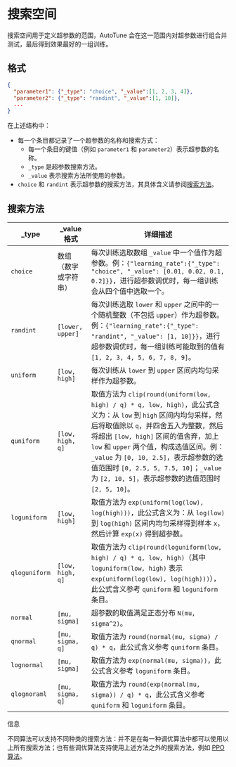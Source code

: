 # 搜索空间

搜索空间用于定义超参数的范围，AutoTune 会在这一范围内对超参数进行组合并测试，最后得到效果最好的一组训练。

## 格式

```json
{
  "parameter1": {"_type": "choice", "_value":[1, 2, 3, 4]},
  "parameter2": {"_type": "randint", "_value":[1, 10]},
  ...
}
```

在上述结构中：

* 每一个条目都记录了一个超参数的名称和搜索方式：
    * 每一个条目的键值（例如 `parameter1` 和 `parameter2`）表示超参数的名称。
    * `_type` 是超参数搜索方法。
    * `_value` 表示搜索方法所使用的参数。
* `choice` 和 `randint` 表示超参数的搜索方法，其具体含义请参阅[搜索方法](#搜索方法)。

## 搜索方法

|     _type     |    _value 格式    |                            详细描述                          |
| ------------- | ---------------- | ----------------------------------------------------------- |
| `choice`      | 数组（数字或字符串） | 每次训练选取数组 `_value` 中一个值作为超参数。例：`{"learning_rate":{"_type": "choice", "_value": [0.01, 0.02, 0.1, 0.2]}}`，进行超参数调优时，每一组训练会从四个值中选取一个。 |
| `randint`     | `[lower, upper]` | 每次训练选取 `lower` 和 `upper` 之间中的一个随机整数（不包括 `upper`）作为超参数。例：`{"learning_rate":{"_type": "randint", "_value": [1, 10]}}`，进行超参数调优时，每一组训练可能取到的值有 `[1, 2, 3, 4, 5, 6, 7, 8, 9]`。 |
| `uniform`     | `[low, high]`    | 每次训练从 `lower` 到 `upper` 区间内均匀采样作为超参数。 |
| `quniform`    | `[low, high, q]` | 取值方法为 `clip(round(uniform(low, high) / q) * q, low, high)`，此公式含义为：从 `low` 到 `high` 区间内均匀采样，然后将取值除以 `q`，并四舍五入为整数，然后将超出 `[low, high]` 区间的值舍弃，加上 `low` 和 `upper` 两个值，构成选值区间。例：`_value` 为 `[0, 10, 2.5]`，表示超参数的选值范围时 `[0, 2.5, 5, 7.5, 10]`；`_value` 为 `[2, 10, 5]`，表示超参数的选值范围时 `[2, 5, 10]`。 |
| `loguniform`  | `[low, high]`    | 取值方法为 `exp(uniform(log(low), log(high)))`，此公式含义为：从 `log(low)` 到 `log(high)` 区间内均匀采样得到样本 `x`，然后计算 `exp(x)` 得到超参数。 |
| `qloguniform` | `[low, high, q]` | 取值方法为 `clip(round(loguniform(low, high) / q) * q, low, high)`（其中 `loguniform(low, high)` 表示 `exp(uniform(log(low), log(high)))`），此公式含义参考 `quniform` 和 `loguniform` 条目。 |
| `normal`      | `[mu, sigma]`    | 超参数的取值满足正态分布 `N(mu, sigma^2)`。 |
| `qnormal`     | `[mu, sigma, q]` | 取值方法为 `round(normal(mu, sigma) / q) * q`，此公式含义参考 `quniform` 条目。 |
| `lognormal`   | `[mu, sigma]`    | 取值方法为 `exp(normal(mu, sigma))`，此公式含义参考 `loguniform` 条目。 |
| `qlognoraml`  | `[mu, sigma, q]` | 取值方法为 `round(exp(normal(mu, sigma)) / q) * q`，此公式含义参考 `quniform` 和 `loguniform` 条目。 |

<aside class="note info">
<div class="title">信息</div>

不同算法可以支持不同种类的搜索方法：并不是在每一种调优算法中都可以使用以上所有搜索方法；也有些调优算法支持使用上述方法之外的搜索方法，例如 [PPO 算法](./hpo-algorithm.md#ppotuner)。

</aside>
